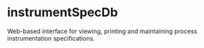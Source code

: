 instrumentSpecDb
================

Web-based interface for viewing, printing and maintaining process instrumentation specifications.
